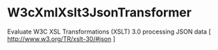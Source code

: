 # W3cXmlXslt3JsonTransformer
Evaluate W3C XSL Transformations (XSLT) 3.0 processing JSON data [ http://www.w3.org/TR/xslt-30/#json ]
